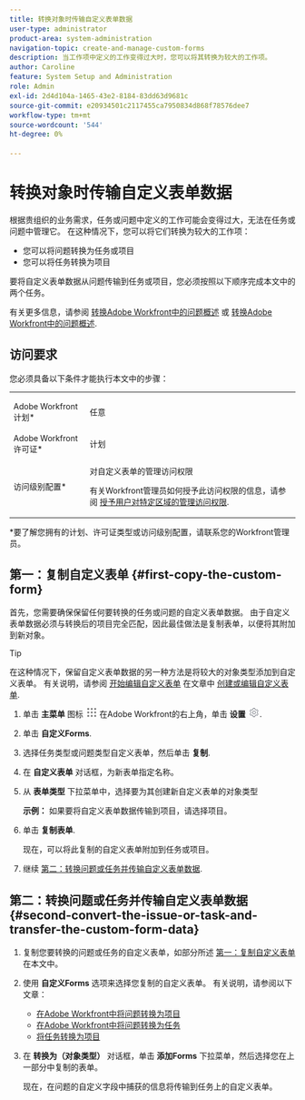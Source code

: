 ```yaml
---
title: 转换对象时传输自定义表单数据
user-type: administrator
product-area: system-administration
navigation-topic: create-and-manage-custom-forms
description: 当工作项中定义的工作变得过大时，您可以将其转换为较大的工作项。
author: Caroline
feature: System Setup and Administration
role: Admin
exl-id: 2d4d104a-1465-43e2-8184-83dd63d9681c
source-git-commit: e20934501c2117455ca7950834d868f78576dee7
workflow-type: tm+mt
source-wordcount: '544'
ht-degree: 0%

---
```


# 转换对象时传输自定义表单数据

根据贵组织的业务需求，任务或问题中定义的工作可能会变得过大，无法在任务或问题中管理它。 在这种情况下，您可以将它们转换为较大的工作项：

* 您可以将问题转换为任务或项目
* 您可以将任务转换为项目

要将自定义表单数据从问题传输到任务或项目，您必须按照以下顺序完成本文中的两个任务。

有关更多信息，请参阅 [转换Adobe Workfront中的问题概述](../../../manage-work/issues/convert-issues/convert-issues.md) 或 [转换Adobe Workfront中的问题概述](../../../manage-work/issues/convert-issues/convert-issues.md).

## 访问要求

您必须具备以下条件才能执行本文中的步骤：

<table style="table-layout:auto"> 
 <col> 
 <col> 
 <tbody> 
  <tr data-mc-conditions=""> 
   <td role="rowheader"> <p>Adobe Workfront计划*</p> </td> 
   <td>任意</td> 
  </tr> 
  <tr> 
   <td role="rowheader">Adobe Workfront许可证*</td> 
   <td>计划</td> 
  </tr> 
  <tr data-mc-conditions=""> 
   <td role="rowheader">访问级别配置*</td> 
   <td> <p>对自定义表单的管理访问权限</p> <p>有关Workfront管理员如何授予此访问权限的信息，请参阅 <a href="../../../administration-and-setup/add-users/configure-and-grant-access/grant-users-admin-access-certain-areas.md" class="MCXref xref">授予用户对特定区域的管理访问权限</a>.</p> </td> 
  </tr> 
 </tbody> 
</table>

&#42;要了解您拥有的计划、许可证类型或访问级别配置，请联系您的Workfront管理员。

## 第一：复制自定义表单 {#first-copy-the-custom-form}

首先，您需要确保保留任何要转换的任务或问题的自定义表单数据。 由于自定义表单数据必须与转换后的项目完全匹配，因此最佳做法是复制表单，以便将其附加到新对象。

>[!TIP]
>
>在这种情况下，保留自定义表单数据的另一种方法是将较大的对象类型添加到自定义表单。 有关说明，请参阅 [开始编辑自定义表单](../../../administration-and-setup/customize-workfront/create-manage-custom-forms/create-or-edit-a-custom-form.md#start2) 在文章中 [创建或编辑自定义表单](../../../administration-and-setup/customize-workfront/create-manage-custom-forms/create-or-edit-a-custom-form.md).

1. 单击 **主菜单** 图标 ![](assets/main-menu-icon.png) 在Adobe Workfront的右上角，单击 **设置** ![](assets/gear-icon-settings.png).

1. 单击 **自定义Forms**.
1. 选择任务类型或问题类型自定义表单，然后单击 **复制**.
1. 在 **自定义表单** 对话框，为新表单指定名称。

1. 从 **表单类型** 下拉菜单中，选择要为其创建新自定义表单的对象类型

   **示例：** 如果要将自定义表单数据传输到项目，请选择项目。

1. 单击 **复制表单**.

   现在，可以将此复制的自定义表单附加到任务或项目。

1. 继续 [第二：转换问题或任务并传输自定义表单数据](#second-convert-the-issue-or-task-and-transfer-the-custom-form-data).

## 第二：转换问题或任务并传输自定义表单数据 {#second-convert-the-issue-or-task-and-transfer-the-custom-form-data}

1. 复制您要转换的问题或任务的自定义表单，如部分所述 [第一：复制自定义表单](#first-copy-the-custom-form) 在本文中。
1. 使用 **自定义Forms** 选项来选择您复制的自定义表单。 有关说明，请参阅以下文章：

   * [在Adobe Workfront中将问题转换为项目](../../../manage-work/issues/convert-issues/convert-issue-to-project.md)
   * [在Adobe Workfront中将问题转换为任务](../../../manage-work/issues/convert-issues/convert-issue-to-task.md)
   * [将任务转换为项目](../../../manage-work/tasks/manage-tasks/convert-task-to-project.md)

1. 在 **转换为（对象类型）** 对话框，单击 **添加Forms** 下拉菜单，然后选择您在上一部分中复制的表单。

   现在，在问题的自定义字段中捕获的信息将传输到任务上的自定义表单。

